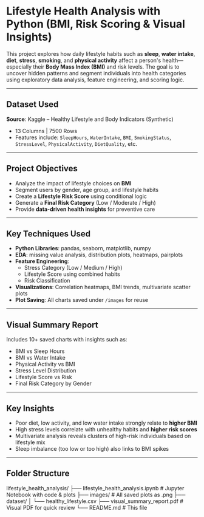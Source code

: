 # Lifestyle Health Analysis with Python (BMI, Risk Scoring & Visual Insights)

This project explores how daily lifestyle habits such as **sleep**, **water intake**, **diet**, **stress**, **smoking**, and **physical activity** affect a person's health—especially their **Body Mass Index (BMI)** and risk levels. The goal is to uncover hidden patterns and segment individuals into health categories using exploratory data analysis, feature engineering, and scoring logic.

---

##  Dataset Used

**Source**: Kaggle – Healthy Lifestyle and Body Indicators (Synthetic)

- 13 Columns | 7500 Rows  
- Features include: `SleepHours`, `WaterIntake`, `BMI`, `SmokingStatus`, `StressLevel`, `PhysicalActivity`, `DietQuality`, etc.

---

##  Project Objectives

- Analyze the impact of lifestyle choices on **BMI**
- Segment users by gender, age group, and lifestyle habits
- Create a **Lifestyle Risk Score** using conditional logic
- Generate a **Final Risk Category** (Low / Moderate / High)
- Provide **data-driven health insights** for preventive care

---

##  Key Techniques Used

- **Python Libraries**: pandas, seaborn, matplotlib, numpy
- **EDA**: missing value analysis, distribution plots, heatmaps, pairplots
- **Feature Engineering**:
  - Stress Category (Low / Medium / High)
  - Lifestyle Score using combined habits
  - Risk Classification
- **Visualizations**: Correlation heatmaps, BMI trends, multivariate scatter plots
- **Plot Saving**: All charts saved under `/images` for reuse

---

##  Visual Summary Report

Includes 10+ saved charts with insights such as:

- BMI vs Sleep Hours
- BMI vs Water Intake
- Physical Activity vs BMI
- Stress Level Distribution
- Lifestyle Score vs Risk
- Final Risk Category by Gender

---

##  Key Insights

- Poor diet, low activity, and low water intake strongly relate to **higher BMI**
- High stress levels correlate with unhealthy habits and **higher risk scores**
- Multivariate analysis reveals clusters of high-risk individuals based on lifestyle mix
- Sleep imbalance (too low or too high) also links to BMI spikes

---

##  Folder Structure
lifestyle_health_analysis/
├── lifestyle_health_analysis.ipynb # Jupyter Notebook with code & plots
├── images/ # All saved plots as .png
├── dataset/
│ └── healthy_lifestyle.csv
├── visual_summary_report.pdf # Visual PDF for quick review
└── README.md # This file
